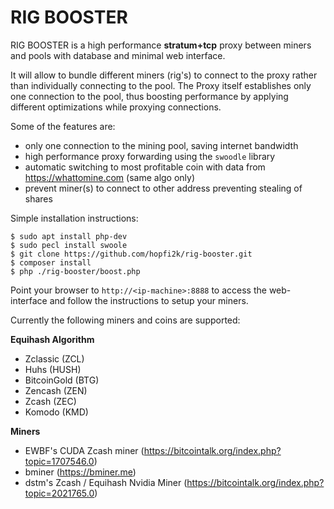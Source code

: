 # RIG BOOSTER
RIG BOOSTER is a high performance **stratum+tcp** proxy between miners and pools with database and minimal web interface.

It will allow to bundle different miners (rig's) to connect to the proxy rather than individually connecting to the pool. The Proxy itself establishes only one connection to the pool, thus boosting performance by applying different optimizations while proxying connections.

Some of the features are:
* only one connection to the mining pool, saving internet bandwidth
* high performance proxy forwarding using the ```swoodle``` library
* automatic switching to most profitable coin with data from https://whattomine.com (same algo only)
* prevent miner(s) to connect to other address preventing stealing of shares


Simple installation instructions:
```
$ sudo apt install php-dev
$ sudo pecl install swoole
$ git clone https://github.com/hopfi2k/rig-booster.git
$ composer install
$ php ./rig-booster/boost.php
```

Point your browser to ```http://<ip-machine>:8888``` to access the web-interface and follow the instructions to setup your miners.

Currently the following miners and coins are supported:

**Equihash Algorithm**
* Zclassic (ZCL)
* Huhs (HUSH)
* BitcoinGold (BTG)
* Zencash (ZEN)
* Zcash (ZEC)
* Komodo (KMD)

**Miners**
* EWBF's CUDA Zcash miner (https://bitcointalk.org/index.php?topic=1707546.0)
* bminer (https://bminer.me)
* dstm's Zcash / Equihash Nvidia Miner (https://bitcointalk.org/index.php?topic=2021765.0)

